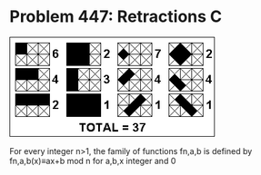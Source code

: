 # Problem 447: Retractions C

![p447](img/447.gif)

For every integer n&gt;1, the family of functions fn,a,b is defined by
fn,a,b(x)≡ax+b mod n for a,b,x integer and 0